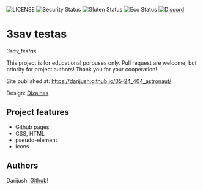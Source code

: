 ![LICENSE](https://img.shields.io/badge/license-MIT-blue.svg?style=flat-square)
![Security Status](https://img.shields.io/security-headers?label=Security&url=https%3A%2F%2Fgithub.com&style=flat-square)
![Gluten Status](https://img.shields.io/badge/Gluten-Free-green.svg)
![Eco Status](https://img.shields.io/badge/ECO-Friendly-green.svg)
[![Discord](https://discord.com/api/guilds/571393319201144843/widget.png)](https://discord.gg/dRwW4rw)

# 3sav testas

_3sav_testas_

This project is for educational porpuses only. Pull request are welcome, but priority for project authors! Thank you for your cooperation!

Site published at: https://darijush.github.io/05-24_404_astronaut/

Design: [Dizainas](https://user-images.githubusercontent.com/105633801/171817097-59a45293-dde9-4c48-961d-6bad376afb91.png)

## Project features

-   Github pages
-   CSS, HTML
-   pseudo-element
-   icons

## Authors

Darijush: [Github](https://github.com/Darijush)!
